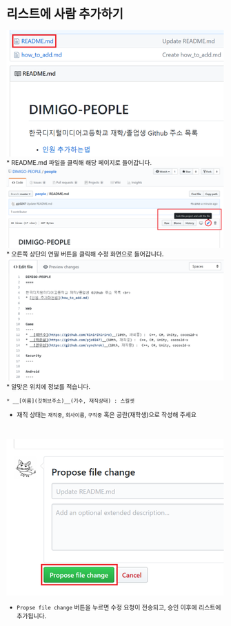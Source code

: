 리스트에 사람 추가하기
====

<img src="img/step1.png" width="600">
* README.md 파일을 클릭해 해당 페이지로 들어갑니다.

<br>
<img src="img/step2.png" width="600" />
* 오른쪽 상단의 연필 버튼을 클릭해 수정 화면으로 들어갑니다.

<br>
<img src="img/step3.png" width="600" />
* 알맞은 위치에 정보를 적습니다.

```
* __[이름](깃허브주소)__(기수, 재직상태) : 스킬셋
```
* 재직 상태는 `재직중`, `회사이름`, `구직중` 혹은 공란(재학생)으로 작성해 주세요

<br><br>
<img src="img/step4.png" width="600" />
* `Propse file change` 버튼을 누르면 수정 요청이 전송되고, 승인 이후에 리스트에 추가됩니다.
